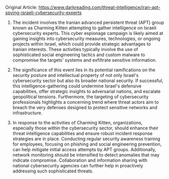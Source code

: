 Original Article: https://www.darkreading.com/threat-intelligence/iran-apt-spying-israeli-cybersecurity-experts

1) The incident involves the Iranian advanced persistent threat (APT) group known as Charming Kitten attempting to gather intelligence on Israeli cybersecurity experts. This cyber espionage campaign is likely aimed at gaining insights into cybersecurity measures, technologies, or ongoing projects within Israel, which could provide strategic advantages to Iranian interests. These activities typically involve the use of sophisticated social engineering tactics and custom malware to compromise the targets' systems and exfiltrate sensitive information.

2) The significance of this event lies in its potential ramifications on the security posture and intellectual property of not only Israel's cybersecurity sector but also its broader national security. If successful, this intelligence-gathering could undermine Israel's defensive capabilities, offer strategic insights to adversarial nations, and escalate geopolitical tensions. Furthermore, the targeting of cybersecurity professionals highlights a concerning trend where threat actors aim to breach the very defenses designed to protect sensitive networks and infrastructure.

3) In response to the activities of Charming Kitten, organizations, especially those within the cybersecurity sector, should enhance their threat intelligence capabilities and ensure robust incident response strategies are in place. Conducting regular security awareness training for employees, focusing on phishing and social engineering prevention, can help mitigate initial access attempts by APT groups. Additionally, network monitoring should be intensified to detect anomalies that may indicate compromise. Collaboration and information sharing with national cybersecurity agencies can further help in proactively addressing such sophisticated threats.